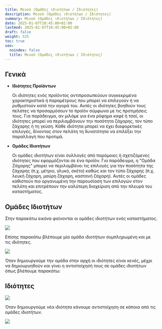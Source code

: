 ```yaml
---
title: Μενού (Ομάδες ιδιοτήτων / Ιδιότητες)
description: Μενού (Ομάδες ιδιοτήτων / Ιδιότητες)
summary: Μενού (Ομάδες ιδιοτήτων / Ιδιότητες)
date: 2025-01-07T10:45:00+02:00
lastmod: 2025-01-07T10:45:00+02:00
draft: false
weight: 525
toc: true
seo:
  noindex: false
  title: Μενού (Ομάδες ιδιοτήτων / Ιδιότητες)
---
```

## Γενικά

* **Ιδιότητες Προϊόντων**

  Οι ιδιότητες ενός προϊόντος αντιπροσωπεύουν συγκεκριμένα χαρακτηριστικά ή παραμέτρους που μπορεί να επιλεγούν ή να ρυθμιστούν κατά την αγορά του. Αυτές οι ιδιότητες βοηθούν τους πελάτες να προσαρμόσουν το προϊόν σύμφωνα με τις προτιμήσεις τους. Για παράδειγμα, αν μιλάμε για ένα ρόφημα καφέ ή τσαϊ, οι ιδιότητες μπορεί να περιλαμβάνουν την ποσότητα ζάχαρης, τον τύπο ζάχαρης ή τη γεύση. Κάθε ιδιότητα μπορεί να έχει διαφορετικές επιλογές, δίνοντας στον πελάτη τη δυνατότητα να επιλέξει την παραλλαγή που προτιμά.
* **Ομάδες Ιδιοτήτων**

  Οι ομάδες ιδιοτήτων είναι συλλογές από παρόμοιες ή σχετιζόμενες ιδιότητες που εφαρμόζονται σε ένα προϊόν. Για παράδειγμα, η "Ομάδα Ζάχαρης" μπορεί να περιλαμβάνει τις επιλογές για την ποσότητα της ζάχαρης (π.χ. μέτριο, γλυκό, σκέτο) καθώς και τον τύπο ζάχαρης (π.χ. λευκή ζάχαρη, μαύρη ζάχαρη, καστανή ζάχαρη). Αυτές οι ομάδες καθιστούν πιο οργανωμένη την παρουσίαση των επιλογών στον πελάτη και επιτρέπουν την καλύτερη διαχείριση από την πλευρά του καταστήματος.

## Ομάδες Ιδιοτήτων

Στην παρακάτω εικόνα φαίνονται οι ομάδες ιδιοτήτων ενός καταστήματος.

![](/images/pos-properties-groups-001.jpg)

Επίσης παρακάτω βλέπουμε μία ομάδα ιδιοτήτων συμπληρωμένη και με τις ιδιότητες.

![](/images/pos-property-003.jpg)

 Όταν δημιουργούμε την ομάδα στην αρχή οι ιδιότητες είναι κενές, μέχρι να δημιουργηθούν και γίνει η αντιστοίχησή τους σε ομάδες ιδιοτήτων όπως βλέπουμε παρακάτω:

## Ιδιότητες

![](/images/pos-property-001.jpg)

Όταν δημιουργούμε νέα ιδιότητα κάνουμε αντιστοίχηση σε κάποια από τις ομάδες ιδιοτήτων.



![](/images/pos-property-002.jpg)

